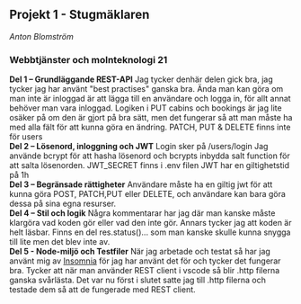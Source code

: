 ## Projekt 1 - Stugmäklaren

_Anton Blomström_

### Webbtjänster och molnteknologi 21

**Del 1 – Grundläggande REST-API**
Jag tycker denhär delen gick bra, jag tycker jag har använt "best practises" ganska bra.
Ända man kan göra om man inte är inloggad är att lägga till en användare och logga in, för allt annat behöver man vara inloggad.
Logiken i PUT cabins och bookings är jag lite osäker på om den är gjort på bra sätt, men det fungerar så att man måste ha med alla fält för att kunna göra en ändring.
PATCH, PUT & DELETE finns inte för users  
**Del 2 – Lösenord, inloggning och JWT**
Login sker på /users/login
Jag använde bcrypt för att hasha lösenord och bcrypts inbydda salt function för att salta lösenorden.
JWT_SECRET finns i .env filen
JWT har en giltighetstid på 1h  
**Del 3 – Begränsade rättigheter**
Användare måste ha en giltig jwt för att kunna göra POST, PATCH,PUT eller DELETE, och användare kan bara göra dessa på sina egna resurser.  
**Del 4 – Stil och logik**
Några kommentarar har jag där man kanske måste klargöra vad koden gör eller vad den inte gör. Annars tycker jag att koden är helt läsbar.
Finns en del res.status()... som man kanske skulle kunna snygga till lite men det blev inte av.  
**Del 5 - Node-miljö och Testfiler**
När jag arbetade och testat så har jag använt mig av [Insomnia](https://insomnia.rest/) för jag har använt det för och tycker det fungerar bra.
Tycker att när man använder REST client i vscode så blir .http filerna ganska svårlästa.
Det var nu först i slutet satte jag till .http filerna och testade dem så att de fungerade med REST client.

